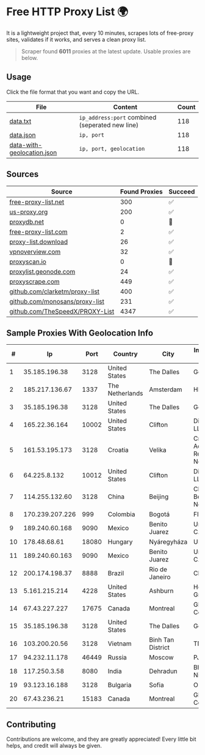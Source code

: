 
# Free HTTP Proxy List 🌍

It is a lightweight project that, every 10 minutes, scrapes lots of free-proxy sites, validates if it works, and serves a clean proxy list.


> Scraper found **6011** proxies at the latest update. Usable proxies are below.

## Usage

Click the file format that you want and copy the URL.


|File|Content|Count|
|----|-------|-----|
|[data.txt](https://raw.githubusercontent.com/themiralay/Proxy-List-World/master/data.txt)|`ip_address:port` combined (seperated new line)|118|
|[data.json](https://raw.githubusercontent.com/themiralay/Proxy-List-World/master/data.json)|`ip, port`|118|
|[data-with-geolocation.json](https://raw.githubusercontent.com/themiralay/Proxy-List-World/master/data-with-geolocation.json)|`ip, port, geolocation`|118|

## Sources

|Source|Found Proxies|Succeed|
|------|-------------|-------|
|[free-proxy-list.net](https://free-proxy-list.net)|300|✅|
|[us-proxy.org](https://www.us-proxy.org)|200|✅|
|[proxydb.net](http://proxydb.net)|0|🚫|
|[free-proxy-list.com](https://free-proxy-list.com/?page=&port=&type%5B%5D=http&type%5B%5D=https&up_time=0&search=Search)|2|✅|
|[proxy-list.download](https://www.proxy-list.download/HTTP)|26|✅|
|[vpnoverview.com](https://vpnoverview.com/privacy/anonymous-browsing/free-proxy-servers)|32|✅|
|[proxyscan.io](https://www.proxyscan.io)|0|🚫|
|[proxylist.geonode.com](https://proxylist.geonode.com/api/proxy-list?limit=300&page=1&sort_by=lastChecked&sort_type=desc&protocols=http,https)|24|✅|
|[proxyscrape.com](https://api.proxyscrape.com/v2/?request=displayproxies&protocol=http&timeout=10000&country=all&ssl=all&anonymity=all)|449|✅|
|[github.com/clarketm/proxy-list](https://raw.githubusercontent.com/clarketm/proxy-list/master/proxy-list-raw.txt)|400|✅|
|[github.com/monosans/proxy-list](https://raw.githubusercontent.com/monosans/proxy-list/main/proxies/http.txt)|231|✅|
|[github.com/TheSpeedX/PROXY-List](https://raw.githubusercontent.com/TheSpeedX/PROXY-List/master/http.txt)|4347|✅|


## Sample Proxies With Geolocation Info

|#|Ip|Port|Country|City|Internet Service Provider|
|-|--|----|-------|----|-------------------------|
|1|35.185.196.38|3128|United States|The Dalles|Google LLC|
|2|185.217.136.67|1337|The Netherlands|Amsterdam|Hbing Limited|
|3|35.185.196.38|3128|United States|The Dalles|Google LLC|
|4|165.22.36.164|10002|United States|Clifton|DigitalOcean, LLC|
|5|161.53.195.173|3128|Croatia|Velika|Croatian Academic and Research Network|
|6|64.225.8.132|10012|United States|Clifton|DigitalOcean, LLC|
|7|114.255.132.60|3128|China|Beijing|China Unicom Beijing Province Network|
|8|170.239.207.226|999|Colombia|Bogotá|FIBERNET|
|9|189.240.60.168|9090|Mexico|Benito Juarez|Uninet S.A. de C.V.|
|10|178.48.68.61|18080|Hungary|Nyáregyháza|UPC|
|11|189.240.60.163|9090|Mexico|Benito Juarez|Uninet S.A. de C.V.|
|12|200.174.198.37|8888|Brazil|Rio de Janeiro|Claro S.A|
|13|5.161.215.214|4228|United States|Ashburn|Hetzner Online GmbH|
|14|67.43.227.227|17675|Canada|Montreal|GloboTech Communications|
|15|35.185.196.38|3128|United States|The Dalles|Google LLC|
|16|103.200.20.56|3128|Vietnam|Binh Tan District|TNIX|
|17|94.232.11.178|46449|Russia|Moscow|PJSC MegaFon|
|18|117.250.3.58|8080|India|Dehradun|Bharat Sanchar Nigam Ltd|
|19|93.123.16.188|3128|Bulgaria|Sofia|Ohost LLC|
|20|67.43.236.21|15183|Canada|Montreal|GloboTech Communications|



## Contributing

Contributions are welcome, and they are greatly appreciated! Every
little bit helps, and credit will always be given.


